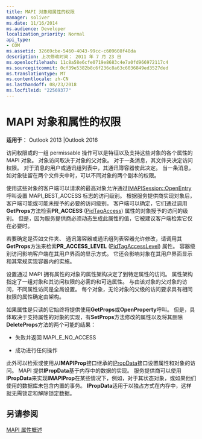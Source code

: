 ```yaml
---
title: MAPI 对象和属性的权限
manager: soliver
ms.date: 11/16/2014
ms.audience: Developer
localization_priority: Normal
api_type:
- COM
ms.assetid: 32669cbe-5460-4043-99cc-c609608f48da
description: 上次修改时间： 2011 年 7 月 23 日
ms.openlocfilehash: 11c8a58e6cfe0719e8683c4e7a0fd966972117c4
ms.sourcegitcommit: 0cf39e5382b8c6f236c8a63c6036849ed3527ded
ms.translationtype: MT
ms.contentlocale: zh-CN
ms.lasthandoff: 08/23/2018
ms.locfileid: "22569377"
---
```

# <a name="permissions-for-mapi-objects-and-properties"></a>MAPI 对象和属性的权限

  
  
**适用于**： Outlook 2013 |Outlook 2016 
  
访问权限或的一组 permissable 操作可以是特征以及支持这些对象的各个属性的 MAPI 对象。 对象访问取决于对象的父对象。 对于一条消息，其文件夹决定访问权限。 对于消息的用户或通讯组列表中，其通讯簿容器使此决定。 当一条消息，如对象驻留在两个文件夹中时，可以不同对象的两个副本的权限。 
  
使用这些对象的客户端可以请求的最高对象允许通过[IMAPISession::OpenEntry](imapisession-openentry.md)呼叫设置 MAPI_BEST_ACCESS 标志的访问级别。 根据服务提供商实现对象后，客户端可能或可能未授予的必要的访问级别。 客户端可以确定，它们通过调用**GetProps**方法检索**PR_ACCESS** ([PidTagAccess](pidtagaccess-canonical-property.md)) 属性的对象授予的访问的级别。 但是，因为服务提供商必须动态生成此属性的值，它被建议客户端检索它仅在必要时。 
  
若要确定是否如文件夹、 通讯簿容器或通讯组列表容器允许修改，请调用其**GetProps**方法来检索**PR_ACCESS_LEVEL** ([PidTagAccessLevel](pidtagaccesslevel-canonical-property.md)) 属性。 容器级别访问影响客户端在其用户界面的显示方式。 它还会影响对象在其用户界面显示和其常规实现容器内的实施。 
  
设置通过 MAPI 拥有属性的对象的属性架构决定了到特定属性的访问。 属性架构指定了一组对象和其访问权限的必需的和可选属性。 与由该对象的父对象的访问，不同属性访问是全局设置。 每个对象，无论对象的父级的访问要求具有相同权限的属性确定由架构。
  
如果属性是只读的它始终将提供使用**GetProps**或**OpenProperty**呼叫。 但是，具体取决于支持属性的对象的实现，有**SetProps**方法修改的属性以及将其删除**DeleteProps**方法的两个可能的结果： 
  
- 失败并返回 MAPI_E_NO_ACCESS
    
- 成功进行任何操作
    
此外可以检索或使用从**IMAPIProp**接口继承的[IPropData](ipropdataimapiprop.md)接口设置属性和对象的访问。 MAPI 提供**IPropData**基于内存中的数据的实现。 服务提供商可以使用**IPropData**来实现**IMAPIProp**在某些情况下，例如，对于其状态对象，或如果他们使用的数据库未包含内置的事务。 **IPropData**适用于以独占方式在内存中，这样就无需锁定和解除锁定数据。 
  
## <a name="see-also"></a>另请参阅



[MAPI 属性概述](mapi-property-overview.md)

